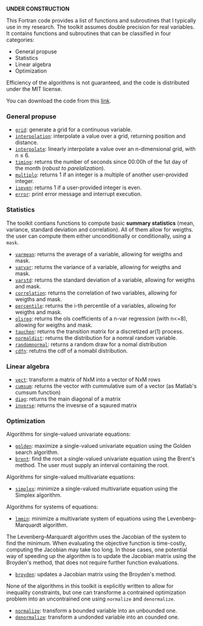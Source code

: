 
**UNDER CONSTRUCTION**

This Fortran code provides a list of functions and subroutines that I typically use in my research. The toolkit assumes double precision for real variables. It contains functions and subroutines that can be classified in four categories:

- General propuse
- Statistics
- Linear algebra
- Optimization

Efficiency of the algorithms is not guaranteed, and the code is distributed under the MIT license.

You can download the code from this [link](https://github.com/borjapetit/fortran_toolkit/blob/main/src/toolkit.f90).

### General propuse

- [```grid```](docs/grid.md): generate a grid for a continuous variable.
- [```interpolation```](docs/interpolation.md): interpolate a value over a grid, returning position and distance.
- [```interpolate```](docs/interpolate.md): linearly interpolate a value over an n-dimensional grid, with n $\leq$ 6.
- [```timing```](docs/timing.md): returns the number of seconds since 00:00h of the 1st day of the month (_robust to parelalization_).
- [```multiplo```](docs/multiplo.md): returns 1 if an integer is a multiple of another user-provided integer.
- [```iseven```](docs/iseven.md): returns 1 if a user-provided integer is even.
- [```error```](docs/error.md): print error message and interrupt execution.

### Statistics

The toolkit contians functions to compute basic **summary statistics** (mean, variance, standard deviation and correlation). All of them allow for weigths. the user can compute them either unconditionally or conditionally, using a ```mask```.

- [```varmean```](docs/varmean.md): returns the average of a variable, allowing for weigths and mask.
- [```varvar```](docs/varvar.md): returns the variance of a variable, allowing for weigths and mask.
- [```varstd```](docs/varstd.md): returns the standard deviation of a variable, allowing for weigths and mask.
- [```correlation```](docs/correlation.md): returns the correlation of two variables, allowing for weigths and mask.
- [```percentile```](docs/percentile.md): returns the i-th percentile of a variables, allowing for weigths and mask.
- [```olsreg```](docs/olsreg.md): returns the ols coefficients of a n-var regression (with n<=8), allowing for weigths and mask.
- [```tauchen```](docs/tauchen.md): returns the transition matrix for a discretized ar(1) process.
- [```normaldist```](docs/normaldist.md): returns the distribution for a nomral random variable.
- [```randomnormal```](docs/randomnormal.md): returns a random draw for a nomal distribution
- [```cdfn```](docs/cdfn.md): retutns the cdf of a nomabl distribution.

### Linear algebra

- [```vect```](docs/vect.md): transform a matrix of NxM into a vector of NxM rows
- [```cumsum```](docs/cumsum.md): returns the vector with cummulative sum of a vector (as Matlab's cumsum function)
- [```diag```](docs/diag.md): returns the main diagonal of a matrix
- [```inverse```](docs/inverse.md): returns the invesrse of a sqaured matrix

### Optimization

Algorithms for single-valued univariate equations:

- [```golden```](docs/golden.md): maximize a single-valued univariate equation using the Golden search algorithm.
- [```brent```](docs/brent.md): find the root a single-valued univariate equation using the Brent's method. The user must supply an interval containing the root.

Algorithms for single-valued multivariate equations:

- [```simplex```](docs/simplex.md): minimize a single-valued multivariate equation using the Simplex algorithm.

Algorithms for systems of equations:

- [```lmmin```](docs/lmmin.md): minimize a multivariate system of equations using the Levenberg–Marquardt algorithm.

The Levenberg–Marquardt algorithm uses the Jacobian of the system to find the minimum. When evaluating the objective function is time-costly, computing the Jacobian may take too long. In those cases, one potential way of speeding up the algorithm is to update the Jacobian matrix using the Broyden's method, that does not require further function evaluations.

- [```broyden```](docs/broyden.md): updates a Jacobian matrix using the Broyden's method.

None of the algorithms in this toolkit is explicitly written to allow for inequality constraints, but one can transforme a contrained optimization problem into an uncontrained one using ```normalize``` and ```denormalize```.

- [```normalize```](docs/normalize.md): transform a bounded variable into an unbounded one.
- [```denormalize```](docs/denormalize.md): transform a undonded variable into an counded one.
